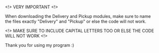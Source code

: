<!> VERY IMPORTANT <!>

When downloading the Delivery and Pickup modules, make sure to name the files exactly "Delivery" and "Pickup" or else the code will not work. 

<!> MAKE SURE TO INCLUDE CAPITAL LETTERS TOO OR ELSE THE CODE WILL NOT WORK <!>

Thank you for using my program :)
